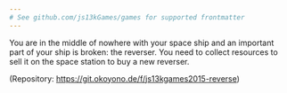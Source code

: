 ```yaml
---
# See github.com/js13kGames/games for supported frontmatter
---
```

You are in the middle of nowhere with your space ship and an important part of your ship is broken: the reverser. You need to collect resources to sell it on the space station to buy a new reverser.

(Repository: https://git.okoyono.de/f/js13kgames2015-reverse)